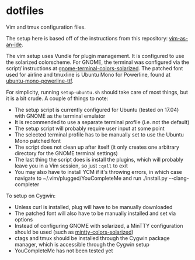 # dotfiles
Vim and tmux configuration files.

The setup here is based off of the instructions from this repository:
[vim-as-an-ide](https://github.com/jez/vim-as-an-ide).

The vim setup uses Vundle for plugin management. It is configured to use the
solarized colorscheme. For GNOME, the terminal was configured via the script/
instructions at
[gnome-terminal-colors-solarized](https://github.com/Anthony25/gnome-terminal-colors-solarized).
The patched font used for airline and tmuxline is Ubuntu Mono for Powerline,
found at
[ubuntu-mono-powerline-ttf](https://github.com/pdf/ubuntu-mono-powerline-ttf).

For simplicity, running `setup-ubuntu.sh` should take care of most things, but
it is a bit crude. A couple of things to note:

- The setup script is currently configured for Ubuntu (tested on 17.04) with
GNOME as the terminal emulator
- It is recommended to use a separate terminal profile (i.e. not the default)
- The setup script will probably require user input at some point
- The selected terminal profile has to be manually set to use the Ubuntu Mono
patched font
- The script does not clean up after itself (it only creates one arbitrary
directory for the GNOME terminal settings)
- The last thing the script does is install the plugins, which will probably
leave you in a Vim session, so just `:qall` to exit
- You may also have to install YCM if it's throwing errors, in which case
navigate to ~/.vim/plugged/YouCompleteMe and run ./install.py --clang-completer

To setup on Cygwin:

- Unless curl is installed, plug will have to be manually downloaded
- The patched font will also have to be manually installed and set via options
- Instead of configuring GNOME with solarized, a MinTTY configuration should be
used (such as
[mintty-colors-solarized](https://github.com/karlin/mintty-colors-solarized))
- ctags and tmux should be installed through the Cygwin package manager, which
is accessible through the Cygwin setup
- YouCompleteMe has not been tested yet

